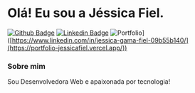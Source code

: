 # Olá! Eu sou a Jéssica Fiel.

[![Github Badge](https://img.shields.io/badge/-Github-000?style=flat-square&logo=Github&logoColor=white&link=https://github.com/jessicafiel)](https://github.com/jessicafiel)
[![Linkedin Badge](https://img.shields.io/badge/-LinkedIn-blue?style=flat-square&logo=Linkedin&logoColor=white&link=https://www.linkedin.com/in/jessica-gama-fiel-09b55b140/)](https://www.linkedin.com/in/jessica-gama-fiel-09b55b140/)
![Portfolio](https://img.shields.io/badge/Portfolio-%23000000.svg?style=for-the-badge&logo=firefox&logoColor=#FF7139)]([https://www.linkedin.com/in/jessica-gama-fiel-09b55b140/](https://portfolio-jessicafiel.vercel.app/))


### Sobre mim
Sou Desenvolvedora Web e apaixonada por tecnologia!


